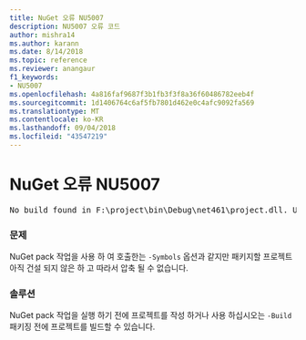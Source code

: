 ```yaml
---
title: NuGet 오류 NU5007
description: NU5007 오류 코드
author: mishra14
ms.author: karann
ms.date: 8/14/2018
ms.topic: reference
ms.reviewer: anangaur
f1_keywords:
- NU5007
ms.openlocfilehash: 4a816faf9687f3b1fb3f3f8a36f60486782eeb4f
ms.sourcegitcommit: 1d1406764c6af5fb7801d462e0c4afc9092fa569
ms.translationtype: MT
ms.contentlocale: ko-KR
ms.lasthandoff: 09/04/2018
ms.locfileid: "43547219"
---
```

# <a name="nuget-error-nu5007"></a>NuGet 오류 NU5007
<pre>No build found in F:\project\bin\Debug\net461\project.dll. Use the -Build option or build the project.</pre>

### <a name="issue"></a>문제

NuGet pack 작업을 사용 하 여 호출한는 `-Symbols` 옵션과 같지만 패키지할 프로젝트 아직 건설 되지 않은 하 고 따라서 압축 될 수 없습니다.


### <a name="solution"></a>솔루션

NuGet pack 작업을 실행 하기 전에 프로젝트를 작성 하거나 사용 하십시오는 `-Build` 패키징 전에 프로젝트를 빌드할 수 있습니다.

